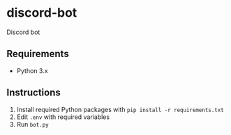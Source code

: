 # discord-bot
Discord bot

## Requirements

- Python 3.x

## Instructions

1. Install required Python packages with `pip install -r requirements.txt`
2. Edit `.env` with required variables
3. Run `bot.py`

